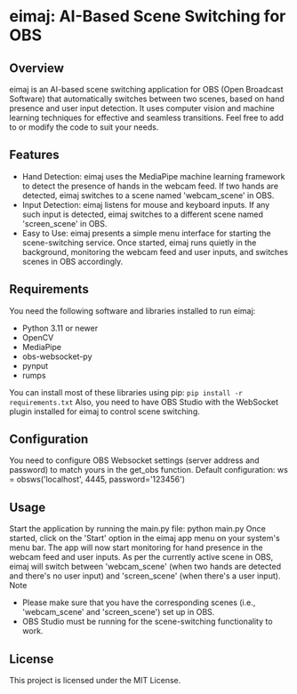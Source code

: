 # eimaj: AI-Based Scene Switching for OBS

## Overview

eimaj is an AI-based scene switching application for OBS (Open Broadcast Software) that automatically switches between two scenes, based on hand presence and user input detection. It uses computer vision and machine learning techniques for effective and seamless transitions. Feel free to add to or modify the code to suit your needs.

## Features

- Hand Detection: eimaj uses the MediaPipe machine learning framework to detect the presence of hands in the webcam feed. If two hands are detected, eimaj switches to a scene named 'webcam_scene' in OBS.
- Input Detection: eimaj listens for mouse and keyboard inputs. If any such input is detected, eimaj switches to a different scene named 'screen_scene' in OBS.
- Easy to Use: eimaj presents a simple menu interface for starting the scene-switching service. Once started, eimaj runs quietly in the background, monitoring the webcam feed and user inputs, and switches scenes in OBS accordingly.

## Requirements

You need the following software and libraries installed to run eimaj:
- Python 3.11 or newer
- OpenCV
- MediaPipe
- obs-websocket-py
- pynput
- rumps

You can install most of these libraries using pip:
`pip install -r requirements.txt`
Also, you need to have OBS Studio with the WebSocket plugin installed for eimaj to control scene switching.

## Configuration

You need to configure OBS Websocket settings (server address and password) to match yours in the ﻿get_obs function.
Default configuration:
ws = obsws('localhost', 4445, password='123456')

## Usage

Start the application by running the ﻿main.py file:
python main.py
Once started, click on the 'Start' option in the eimaj app menu on your system's menu bar. The app will now start monitoring for hand presence in the webcam feed and user inputs.
As per the currently active scene in OBS, eimaj will switch between 'webcam_scene' (when two hands are detected and there's no user input) and 'screen_scene' (when there's a user input).
Note
- Please make sure that you have the corresponding scenes (i.e., 'webcam_scene' and 'screen_scene') set up in OBS.
- OBS Studio must be running for the scene-switching functionality to work.

## License

This project is licensed under the MIT License.
